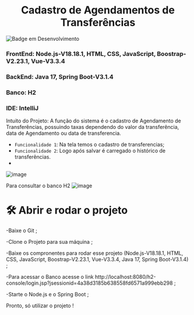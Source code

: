<h1 align="center"> Cadastro de Agendamentos de Transferências </h1>

![Badge em Desenvolvimento](http://img.shields.io/static/v1?label=STATUS&message=EM%20DESENVOLVIMENTO&color=GREEN&style=for-the-badge)
### FrontEnd: Node.js-V18.18.1, HTML, CSS, JavaScript, Boostrap-V2.23.1, Vue-V3.3.4

### BackEnd: Java 17, Spring Boot-V3.1.4

### Banco: H2

### IDE: IntelliJ

Intuito do Projeto: A função do sistema é o cadastro de Agendamento de Transferências, possuindo taxas dependendo do valor da transferência, data de Agendamento ou data de transferencia.

- `Funcionalidade 1`: Na tela temos o cadastro de transferencias;
- `Funcionalidade 2`: Logo após salvar é carregado o histórico de transferências.
- 
 ![image](https://github.com/MariaPaulaGementi/AgendaTransferencias/assets/147748276/b2167abc-b293-46ee-a178-8339dd72098b)

Para consultar o banco H2 
![image](https://github.com/MariaPaulaGementi/AgendaTransferencias/assets/147748276/b3ca0a60-63ac-4920-a4e5-d436f537c781)

# 🛠️ Abrir e rodar o projeto
-Baixe o Git ;

-Clone o Projeto para sua máquina ;

-Baixe os compronentes para rodar esse projeto (Node.js-V18.18.1, HTML, CSS, JavaScript, Boostrap-V2.23.1, Vue-V3.3.4, Java 17, Spring Boot-V3.1.4) ;

-Para acessar o Banco acesse o link http://localhost:8080/h2-console/login.jsp?jsessionid=4a38d3185b638558fd6571a999ebb298 ;

-Starte o Node.js e o Spring Boot ;

Pronto, só utilizar o projeto !
